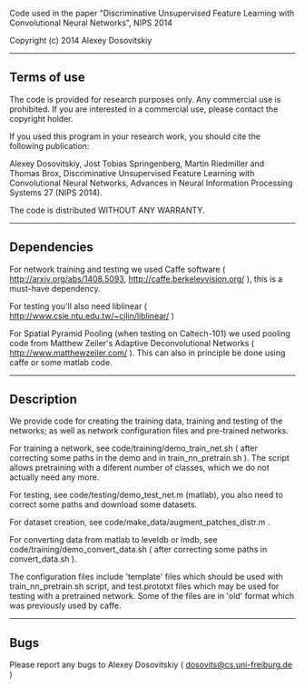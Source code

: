 Code used in the paper "Discriminative Unsupervised Feature Learning with Convolutional Neural Networks", NIPS 2014

Copyright (c) 2014 Alexey Dosovitskiy

------------------------------
Terms of use
------------------------------

The code is provided for research purposes only. Any commercial
use is prohibited. If you are interested in a commercial use, please 
contact the copyright holder. 

If you used this program in your research work, you should cite the 
following publication:

Alexey Dosovitskiy, Jost Tobias Springenberg, Martin Riedmiller and Thomas Brox,
Discriminative Unsupervised Feature Learning with Convolutional Neural Networks,
Advances in Neural Information Processing Systems 27 (NIPS 2014).

The code is distributed WITHOUT ANY WARRANTY.

------------------------------
Dependencies
------------------------------

For network training and testing we used Caffe software ( http://arxiv.org/abs/1408.5093, http://caffe.berkeleyvision.org/ ), this is a must-have dependency.

For testing you'll also need liblinear ( http://www.csie.ntu.edu.tw/~cjlin/liblinear/ )

For Spatial Pyramid Pooling (when testing on Caltech-101) we used pooling code from Matthew Zeiler's Adaptive Deconvolutional Networks ( http://www.matthewzeiler.com/ ). This can also in principle be done using caffe or some matlab code.

------------------------------
Description
------------------------------

We provide code for creating the training data, training and testing of the networks; as well as network configuration files and pre-trained networks.

For training a network, see code/training/demo_train_net.sh ( after correcting some paths in the demo and in train_nn_pretrain.sh ). The script allows pretraining with a diferent number of classes, which we do not actually need any more.

For testing, see code/testing/demo_test_net.m (matlab), you also need to correct some paths and download some datasets.

For dataset creation, see code/make_data/augment_patches_distr.m .

For converting data from matlab to leveldb or lmdb, see code/training/demo_convert_data.sh ( after correcting some paths in convert_data.sh ). 

The configuration files include 'template' files which should be used with train_nn_pretrain.sh script, and test.prototxt files which may be used for testing with a pretrained network. Some of the files are in 'old' format which was previously used by caffe.

------------------------------
Bugs
------------------------------

Please report any bugs to Alexey Dosovitskiy ( dosovits@cs.uni-freiburg.de )
